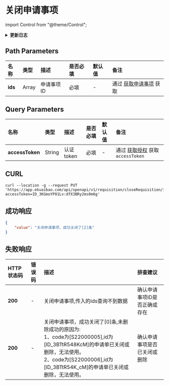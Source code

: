 # 关闭申请事项

import Control from "@theme/Control";

<Control
method="PUT"
url="/api/openapi/v1/requisition/closeRequisition/[`ids`]"
/>

<details>
  <summary><b>更新日志</b></summary>
  <div>

  [**1.8.0**](/docs/open-api/notice/update-log#180) -> 🆕 新增了本接口。<br/>

  </div>
</details>

## Path Parameters

| 名称 | 类型 | 描述 | 是否必填 | 默认值 | 备注 |
| :--- | :--- | :--- | :--- |:--- | :--- |
| **ids**   | Array | 申请事项ID | 必填 | - | 通过 [获取申请事项](/docs/open-api/flows/get-requisition-all) 获取 |


## Query Parameters

| 名称 | 类型 | 描述 | 是否必填 | 默认值 | 备注 |
| :--- | :--- | :--- | :--- |:--- | :--- |
| **accessToken** | String | 认证token | 必填 | - | 通过 [获取授权](/docs/open-api/getting-started/auth) 获取 `accessToken` |

## CURL
```shell
curl --location -g --request PUT 'https://app.ekuaibao.com/api/openapi/v1/requisition/closeRequisition/[ID_3BTtR548KcM,ID_3BTtR54K_cM]?accessToken=ID_3KGmoYP01Lv:dfX3BRy2ms0m6g'
```

## 成功响应
```json
{
    "value": "关闭申请事项，成功关闭了[2]条"
}
```

## 失败响应
| HTTP状态码 | 错误码 | 描述 | 排查建议 |
| :--- | :--- | :--- | :--- |
| **200** | - | 关闭申请事项,传入的ids查询不到数据 | 确认申请事项ID是否正确或存在 | 
| **200** | - | 关闭申请事项，成功关闭了[0]条,未删除成功的原因为:<br/>1、code为[S22000005],id为[ID_3BTtR548KcM]的申请单已关闭或删除，无法使用。<br/>2、code为[S22000006],id为[ID_3BTtR54K_cM]的申请单已关闭或删除，无法使用。 | 确认申请事项是否已关闭或删除 | 
